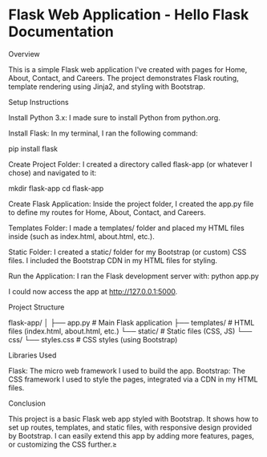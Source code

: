 # Flask Web Application - Hello Flask Documentation

Overview

This is a simple Flask web application I've created with pages for Home, About, Contact, and Careers. The project demonstrates Flask routing, template rendering using Jinja2, and styling with Bootstrap.

Setup Instructions

Install Python 3.x: I made sure to install Python from python.org.

Install Flask: In my terminal, I ran the following command:

pip install flask

Create Project Folder: I created a directory called flask-app (or whatever I chose) and navigated to it:


mkdir flask-app
cd flask-app

Create Flask Application: Inside the project folder, I created the app.py file to define my routes for Home, About, Contact, and Careers.

Templates Folder: I made a templates/ folder and placed my HTML files inside (such as index.html, about.html, etc.).

Static Folder: I created a static/ folder for my Bootstrap (or custom) CSS files. I included the Bootstrap CDN in my HTML files for styling.

Run the Application: I ran the Flask development server with:
python app.py

I could now access the app at http://127.0.0.1:5000.

Project Structure

flask-app/
│
├── app.py                  # Main Flask application
├── templates/              # HTML files (index.html, about.html, etc.)
└── static/                 # Static files (CSS, JS)
    └── css/
        └── styles.css      # CSS styles (using Bootstrap)

Libraries Used

Flask: The micro web framework I used to build the app.
Bootstrap: The CSS framework I used to style the pages, integrated via a CDN in my HTML files.

Conclusion

This project is a basic Flask web app styled with Bootstrap. It shows how to set up routes, templates, and static files, with responsive design provided by Bootstrap. I can easily extend this app by adding more features, pages, or customizing the CSS further.≥